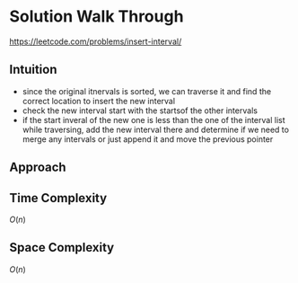 # Solution Walk Through
https://leetcode.com/problems/insert-interval/

## Intuition
- since the original itnervals is sorted, we can traverse it and find the correct location to insert the new interval
- check the new interval start with the startsof the other intervals
- if the start inveral of the new one is less than the one of the interval list while traversing, add the new interval there and determine if we need to merge any intervals or just append it and move the previous pointer

## Approach


## Time Complexity
$O(n)$

## Space Complexity
$O(n)$



